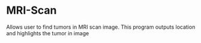 # MRI-Scan
Allows user to find tumors in MRI scan image. This program outputs location and highlights the tumor in image
